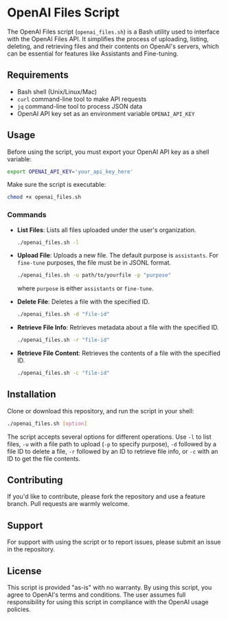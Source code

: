 # OpenAI Files Script

The OpenAI Files script (`openai_files.sh`) is a Bash utility used to interface with the OpenAI Files API. It simplifies the process of uploading, listing, deleting, and retrieving files and their contents on OpenAI's servers, which can be essential for features like Assistants and Fine-tuning.

## Requirements

- Bash shell (Unix/Linux/Mac)
- `curl` command-line tool to make API requests
- `jq` command-line tool to process JSON data
- OpenAI API key set as an environment variable `OPENAI_API_KEY`

## Usage

Before using the script, you must export your OpenAI API key as a shell variable:

```bash
export OPENAI_API_KEY='your_api_key_here'
```

Make sure the script is executable:

```bash
chmod +x openai_files.sh
```

### Commands

- **List Files**: Lists all files uploaded under the user's organization.

  ```bash
  ./openai_files.sh -l
  ```

- **Upload File**: Uploads a new file. The default purpose is `assistants`. For `fine-tune` purposes, the file must be in JSONL format.

  ```bash
  ./openai_files.sh -u path/to/yourfile -p "purpose"
  ```

  where `purpose` is either `assistants` or `fine-tune`.

- **Delete File**: Deletes a file with the specified ID.

  ```bash
  ./openai_files.sh -d "file-id"
  ```

- **Retrieve File Info**: Retrieves metadata about a file with the specified ID.

  ```bash
  ./openai_files.sh -r "file-id"
  ```

- **Retrieve File Content**: Retrieves the contents of a file with the specified ID.

  ```bash
  ./openai_files.sh -c "file-id"
  ```

## Installation

Clone or download this repository, and run the script in your shell:

```bash
./openai_files.sh [option]
```

The script accepts several options for different operations. Use `-l` to list files, `-u` with a file path to upload (`-p` to specify purpose), `-d` followed by a file ID to delete a file, `-r` followed by an ID to retrieve file info, or `-c` with an ID to get the file contents.

## Contributing

If you'd like to contribute, please fork the repository and use a feature branch. Pull requests are warmly welcome.

## Support

For support with using the script or to report issues, please submit an issue in the repository.

## License

This script is provided "as-is" with no warranty. By using this script, you agree to OpenAI's terms and conditions. The user assumes full responsibility for using this script in compliance with the OpenAI usage policies.

